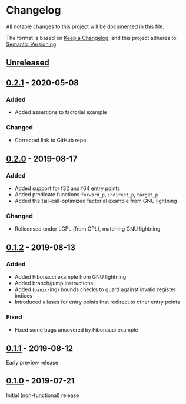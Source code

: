 # Changelog
All notable changes to this project will be documented in this file.

The format is based on [Keep a Changelog](https://keepachangelog.com/en/1.0.0/),
and this project adheres to [Semantic Versioning](https://semver.org/spec/v2.0.0.html).

## [Unreleased]

## [0.2.1] - 2020-05-08
### Added
- Added assertions to factorial example

### Changed
- Corrected link to GitHub repo

## [0.2.0] - 2019-08-17
### Added
- Added support for f32 and f64 entry points
- Added predicate functions `forward_p`, `indirect_p`, `target_p`
- Added the tail-call-optimized factorial example from GNU lightning

### Changed
- Relicensed under LGPL (from GPL), matching GNU lightning

## [0.1.2] - 2019-08-13
### Added
- Added Fibonacci example from GNU lightning
- Added branch/jump instructions
- Added (`panic`-ing) bounds checks to guard against invalid register indices
- Introduced aliases for entry points that redirect to other entry points

### Fixed
- Fixed some bugs uncovered by Fibonacci example

## [0.1.1] - 2019-08-12
Early preview release

## [0.1.0] - 2019-07-21
Initial (non-functional) release

[Unreleased]: https://github.com/petelliott/lightning-sys/compare/v0.2.1...HEAD
[0.2.1]: https://github.com/petelliott/lightning-sys/compare/v0.2.0...v0.2.1
[0.2.0]: https://github.com/petelliott/lightning-sys/compare/v0.1.2...v0.2.0
[0.1.2]: https://github.com/petelliott/lightning-sys/compare/v0.1.1...v0.1.2
[0.1.1]: https://github.com/petelliott/lightning-sys/compare/v0.1.0...v0.1.1
[0.1.0]: https://github.com/petelliott/lightning-sys/releases/tag/v0.1.0
